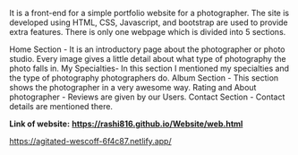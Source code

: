 
It is a front-end for a simple portfolio website for a photographer. The site is developed using HTML, CSS, Javascript, and bootstrap are used to provide extra features. There is only one webpage which is divided into 5 sections.

Home Section - It is an introductory page about the photographer or photo studio. Every image gives a little detail about what type of photography the photo falls in.
My Specialties- In this section I mentioned my specialties and the type of photography photographers do.
Album Section - This section shows the photographer in a very awesome way.
Rating and About photographer - Reviews are given by our Users.
Contact Section - Contact details are mentioned there.

**Link of website:**
**https://rashi816.github.io/Website/web.html**

https://agitated-wescoff-6f4c87.netlify.app/
